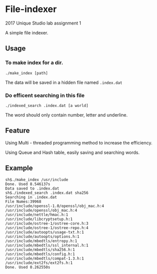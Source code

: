 # File-indexer

2017 Unique Studio lab assignment 1

A simple file indexer.

## Usage

### To make index for a dir.

```
./make_index [path]
```

The data will be saved in a hidden file named `.index.dat`

### Do efficent searching in this file

```
./indexed_search .index.dat [a world]
```

The word should only contain number, letter and underline.

## Feature

Using Multi - threaded programming method to increase the efficiency.

Using Queue and Hash table, easily saving and searching words.

## Example

```shell
sh$./make_index /usr/include
Done. Used 8.546137s
Data saved to .index.dat
sh$./indexed_search .index.dat sha256
Searching in .index.dat
File Numes:39968
/usr/include/openssl-1.0/openssl/obj_mac.h:4
/usr/include/openssl/obj_mac.h:4
/usr/include/nettle/hmac.h:1
/usr/include/libcryptsetup.h:1
/usr/include/ostree-1/ostree-core.h:3
/usr/include/ostree-1/ostree-repo.h:4
/usr/include/autoopts/usage-txt.h:1
/usr/include/autoopts/options.h:1
/usr/include/mbedtls/entropy.h:1
/usr/include/mbedtls/ssl_internal.h:1
/usr/include/mbedtls/sha256.h:1
/usr/include/mbedtls/config.h:1
/usr/include/mbedtls/compat-1.3.h:1
/usr/include/ext2fs/ext2fs.h:1
Done. Used 0.262550s
```
